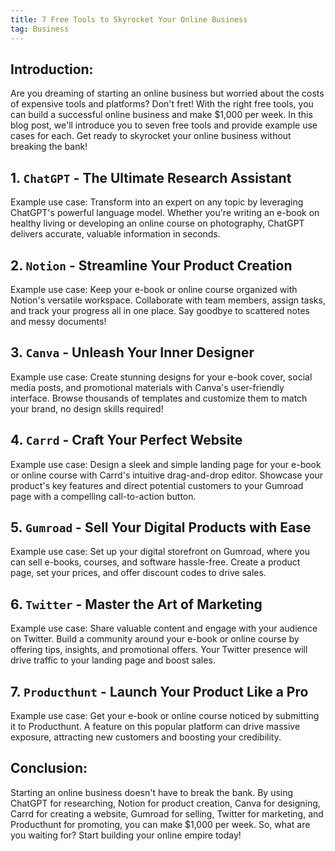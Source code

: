 ```yaml
---
title: 7 Free Tools to Skyrocket Your Online Business
tag: Business
---
```



## Introduction:
Are you dreaming of starting an online business but worried about the costs of expensive tools and platforms? Don't fret! With the right free tools, you can build a successful online business and make $1,000 per week. In this blog post, we'll introduce you to seven free tools and provide example use cases for each. Get ready to skyrocket your online business without breaking the bank!

## 1. `ChatGPT` - The Ultimate Research Assistant
Example use case: Transform into an expert on any topic by leveraging ChatGPT's powerful language model. Whether you're writing an e-book on healthy living or developing an online course on photography, ChatGPT delivers accurate, valuable information in seconds.

## 2. `Notion` - Streamline Your Product Creation
Example use case: Keep your e-book or online course organized with Notion's versatile workspace. Collaborate with team members, assign tasks, and track your progress all in one place. Say goodbye to scattered notes and messy documents!

## 3. `Canva` - Unleash Your Inner Designer
Example use case: Create stunning designs for your e-book cover, social media posts, and promotional materials with Canva's user-friendly interface. Browse thousands of templates and customize them to match your brand, no design skills required!

## 4. `Carrd` - Craft Your Perfect Website
Example use case: Design a sleek and simple landing page for your e-book or online course with Carrd's intuitive drag-and-drop editor. Showcase your product's key features and direct potential customers to your Gumroad page with a compelling call-to-action button.

## 5. `Gumroad` - Sell Your Digital Products with Ease
Example use case: Set up your digital storefront on Gumroad, where you can sell e-books, courses, and software hassle-free. Create a product page, set your prices, and offer discount codes to drive sales.

## 6. `Twitter` - Master the Art of Marketing
Example use case: Share valuable content and engage with your audience on Twitter. Build a community around your e-book or online course by offering tips, insights, and promotional offers. Your Twitter presence will drive traffic to your landing page and boost sales.

## 7. `Producthunt` - Launch Your Product Like a Pro
Example use case: Get your e-book or online course noticed by submitting it to Producthunt. A feature on this popular platform can drive massive exposure, attracting new customers and boosting your credibility.

## Conclusion:
Starting an online business doesn't have to break the bank. By using ChatGPT for researching, Notion for product creation, Canva for designing, Carrd for creating a website, Gumroad for selling, Twitter for marketing, and Producthunt for promoting, you can make $1,000 per week. So, what are you waiting for? Start building your online empire today!